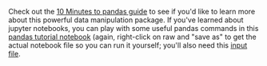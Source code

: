 Check out the [10 Minutes to pandas guide](https://pandas.pydata.org/pandas-docs/version/0.15.2/10min.html) to see if you'd like to learn more about this powerful data manipulation package. If you've learned about jupyter notebooks, you can play with some useful pandas commands in this [pandas tutorial notebook](https://github.com/capprogram/2021bootcamp/blob/master/pandastutorial/pandas_tutorial.ipynb) (again, right-click on raw and "save as" to get the actual notebook file so you can run it yourself; you'll also need this [input file](https://github.com/capprogram/2021bootcamp/blob/master/pandastutorial/ECO_DR1_withradec.csv).
